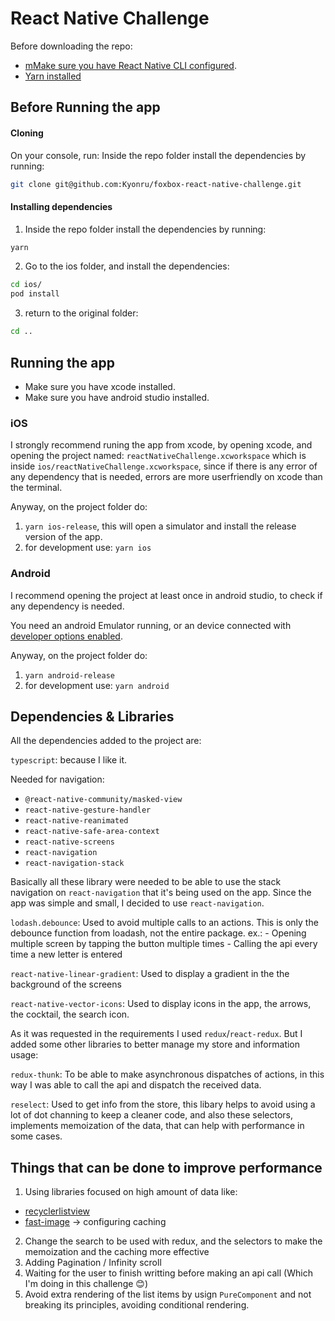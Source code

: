 # React Native Challenge

Before downloading the repo:
- [mMake sure you have React Native CLI configured](https://facebook.github.io/react-native/docs/getting-started).
- [Yarn installed](https://yarnpkg.com/lang/en/docs/install)

## Before Running the app

#### Cloning 
On your console, run:
Inside the repo folder install the dependencies by running:
```bash
git clone git@github.com:Kyonru/foxbox-react-native-challenge.git
```

#### Installing dependencies 
1. Inside the repo folder install the dependencies by running:
```bash
yarn
```
2. Go to the ios folder, and install the dependencies:
```bash
cd ios/
pod install
```
3. return to the original folder:
```bash
cd ..
```

## Running the app
* Make sure you have xcode installed.
* Make sure you have android studio installed.

### iOS
I strongly recommend runing the app from xcode, by opening xcode, and opening the project named: `reactNativeChallenge.xcworkspace` which is inside `ios/reactNativeChallenge.xcworkspace`, since if there is any error of any dependency that is needed, errors are more userfriendly on xcode than the terminal.

Anyway, on the project folder do:
1. `yarn ios-release`, this will open a simulator and install the release version of the app.
2. for development use: `yarn ios`

### Android
I recommend opening the project at least once in android studio, to check if any dependency is needed.

You need an android Emulator running, or an device connected with [developer options enabled](https://developer.android.com/studio/debug/dev-options).

Anyway, on the project folder do:
1. `yarn android-release`
2. for development use: `yarn android`


## Dependencies & Libraries

All the dependencies added to the project are:

`typescript`: because I like it.

Needed for navigation:
- `@react-native-community/masked-view`
- `react-native-gesture-handler`
- `react-native-reanimated`
- `react-native-safe-area-context`
- `react-native-screens`
- `react-navigation`
- `react-navigation-stack`

Basically all these library were needed to be able to use the stack navigation on `react-navigation` that it's being used on the app. Since the app was simple and small, I decided to use `react-navigation`.

`lodash.debounce`: Used to avoid multiple calls to an actions. This is only the debounce function from loadash, not the entire package.
  ex.:
    - Opening multiple screen by tapping the button multiple times
    - Calling the api every time a new letter is entered

`react-native-linear-gradient`: Used to display a gradient in the the background of the screens

`react-native-vector-icons`: Used to display icons in the app, the arrows, the cocktail, the search icon.

As it was requested in the requirements I used `redux`/`react-redux`. But I added some other libraries to better manage my store and information usage:

`redux-thunk`: To be able to make asynchronous dispatches of actions, in this way I was able to call the api and dispatch the received data.  

`reselect`: Used to get info from the store, this libary helps to avoid using a lot of dot channing to keep a cleaner code, and also these selectors, implements memoization of the data, that can help with performance in some cases.


## Things that can be done to improve performance

1. Using libraries focused on high amount of data like:
- [recyclerlistview](https://github.com/Flipkart/recyclerlistview)
- [fast-image](https://github.com/DylanVann/react-native-fast-image) -> configuring caching
2. Change the search to be used with redux, and the selectors to make the memoization and the caching more effective  
3. Adding Pagination / Infinity scroll
4. Waiting for the user to finish writting before making an api call (Which I'm doing in this challenge 😊)
5. Avoid extra rendering of the list items by usign `PureComponent` and not breaking its principles, avoiding conditional rendering.
